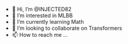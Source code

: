 - 👋 Hi, I’m @INJECTED82
- 👀 I’m interested in MLBB
- 🌱 I’m currently learning Math
- 💞️ I’m looking to collaborate on Transformers
- 📫 How to reach me ...

<!---
INJECTED82/INJECTED82 is a ✨ special ✨ repository because its `README.md` (this file) appears on your GitHub profile.
You can click the Preview link to take a look at your changes.
--->
